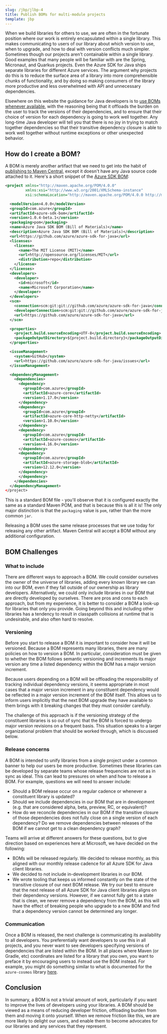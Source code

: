 ```yaml
---
slug: /jbp/jlbp-4
title: Publish BOMs for multi-module projects
template: jbp
---
```


When we build libraries for others to use, we are often in the fortunate position where our work is entirely encapsulated within a single library. This makes communicating to users of our library about which version to use, when to upgrade, and how to deal with version conflicts much simpler. Sometimes though our projects aren't containable within a single library. Good examples that many people will be familiar with are the Spring, Micronaut, and Quarkus projects. Even the Azure SDK for Java ships separate libraries for different Azure services. The argument why projects do this is to reduce the surface area of a library into more comprehensible chunks of functionality, and by doing so making consumers of the library more productive and less overwhelmed with API and unnecessary dependencies.

Elsewhere on this website the guidance for Java developers is to [use BOMs whenever available](/jbp/jbp-1.html), with the reasoning being that it offloads the burden on the user to track the versions of their dependencies, and to ensure that their choice of version for each dependency is going to work well together. Any long-time Java developer will tell you that there is no joy in trying to match together dependencies so that their transitive dependency closure is able to work well together without runtime exceptions or other unexpected behavior.

## How do I create a BOM?

A BOM is merely another artifact that we need to get into the habit of [publishing to Maven Central](/jbp/jlbp-3.html), except it doesn't have any Java source code attached to it. Here's a short snippet of the [Azure SDK BOM](https://github.com/Azure/azure-sdk-for-java/tree/main/sdk/boms/azure-sdk-bom):

```xml
<project xmlns="http://maven.apache.org/POM/4.0.0"
         xmlns:xsi="http://www.w3.org/2001/XMLSchema-instance"
         xsi:schemaLocation="http://maven.apache.org/POM/4.0.0 http://maven.apache.org/xsd/maven-4.0.0.xsd">

  <modelVersion>4.0.0</modelVersion>
  <groupId>com.azure</groupId>
  <artifactId>azure-sdk-bom</artifactId>
  <version>1.0.4-beta.1</version>
  <packaging>pom</packaging>
  <name>Azure Java SDK BOM (Bill of Materials)</name>
  <description>Azure Java SDK BOM (Bill of Materials)</description>
  <url>https://github.com/azure/azure-sdk-for-java</url>
  <licenses>
    <license>
      <name>The MIT License (MIT)</name>
      <url>http://opensource.org/licenses/MIT</url>
      <distribution>repo</distribution>
    </license>
  </licenses>
  <developers>
    <developer>
      <id>microsoft</id>
      <name>Microsoft Corporation</name>
    </developer>
  </developers>
  <scm>
    <connection>scm:git:git://github.com/azure/azure-sdk-for-java</connection>
    <developerConnection>scm:git:git://github.com/azure/azure-sdk-for-java</developerConnection>
    <url>https://github.com/azure/azure-sdk-for-java</url>
  </scm>

  <properties>
    <project.build.sourceEncoding>UTF-8</project.build.sourceEncoding>
    <packageOutputDirectory>${project.build.directory}</packageOutputDirectory>
  </properties>

  <issueManagement>
    <system>GitHub</system>
    <url>https://github.com/azure/azure-sdk-for-java/issues</url>
  </issueManagement>

  <dependencyManagement>
    <dependencies>
      <dependency>
        <groupId>com.azure</groupId>
        <artifactId>azure-core</artifactId>
        <version>1.17.0</version>
      </dependency>
      <dependency>
        <groupId>com.azure</groupId>
        <artifactId>azure-core-http-netty</artifactId>
        <version>1.10.0</version>
      </dependency>
      <dependency>
        <groupId>com.azure</groupId>
        <artifactId>azure-cosmos</artifactId>
        <version>4.16.0</version>
      </dependency>
      <dependency>
        <groupId>com.azure</groupId>
        <artifactId>azure-storage-blob</artifactId>
        <version>12.12.0</version>
      </dependency>
      </dependency>
    </dependencies>
  </dependencyManagement>
</project>
```

This is a standard BOM file - you'll observe that it is configured exactly the same as a standard Maven POM, and that is because this is all it is! The only major distinction is that the `packaging` value is `pom`, rather than the more common `jar`.

Releasing a BOM uses the same release processes that we use today for releasing any other artifact. Maven Central will accept a BOM without any additional configuration.

## BOM Challenges

### What to include

There are different ways to approach a BOM. We could consider ourselves the owner of the universe of libraries, adding every known library we can into our BOM, even if they fall outside of our ownership as library developers. Alternatively, we could only include libraries in our BOM that are directly developed by ourselves. There are pros and cons to each approach, but from my experience, it is better to consider a BOM a look-up for libraries that only you provide. Going beyond this and including other libraries has a tendency to result in classpath collisions at runtime that is undesirable, and also often hard to resolve.

### Versioning

Before you start to release a BOM it is important to consider how it will be versioned. Because a BOM represents many libraries, there are many policies on how to version a BOM. In particular, consideration must be given to whether the BOM follows semantic versioning and increments its major version any time a listed dependency within the BOM has a major version increment. 

Because users depending on a BOM will be offloading the responsibility of tracking individual dependency versions, it seems appropriate in most cases that a major version increment in any constituent dependency would be reflected in a major version increment of the BOM itself. This allows us to inform users implicitly that the next BOM upgrade they have available to them brings with it breaking changes that they must consider carefully.

The challenge of this approach is if the versioning strategy of the constituent libraries is so out of sync that the BOM is forced to undergo major version revisions on a frequent basis. This situation speaks to a larger organizational problem that should be worked through, which is discussed below.

### Release concerns

A BOM is intended to unify libraries from a single project under a common banner to help our users be more productive. Sometimes these libraries can be developed by separate teams whose release frequencies are not as in sync as ideal. This can lead to pressures on when and how to release a BOM. For example, questions we will need to answer include:

* Should a BOM release occur on a regular cadence or whenever a constituent library is updated?
* Should we include dependencies in our BOM that are in development (e.g. that are considered alpha, beta, preview, RC, or equivalent)?
* How do we reconcile dependencies in our BOM if the transitive closure of those dependencies does not fully close on a single version of each dependency? Do we remove dependencies between releases of the BOM if we cannot get to a clean dependency graph?

Teams will arrive at different answers for these questions, but to give direction based on experiences here at Microsoft, we have decided on the following:

* BOMs will be released regularly. We decided to release monthly, as this aligned with our monthly release cadence for all Azure SDK for Java client libraries.
* We decided to not include in-development libraries in our BOM.
* We wrote tooling that keeps us informed constantly on the state of the transitive closure of our next BOM release. We try our best to ensure that the next release of all Azure SDK for Java client libraries aligns on their dependency versions. However, if we cannot fully get to a state that is clean, we never remove a dependency from the BOM, as this will have the effect of breaking people who upgrade to a new BOM and find that a dependency version cannot be determined any longer.

### Communication

Once a BOM is released, the next challenge is communicating its availability to all developers. You preferentially want developers to use this in all projects, and you never want to see developers specifying versions of dependencies that are listed within the BOM. In all places where Maven (or Gradle, etc) coordinates are listed for a library that you own, you want to preface it by encouraging users to instead use the BOM instead. For example, you might do something similar to what is documented for the `azure-cosmos` library [here](https://github.com/Azure/azure-sdk-for-java/tree/main/sdk/cosmos/azure-cosmos#getting-started).

## Conclusion

In summary, a BOM is not a trivial amount of work, particularly if you want to improve the lives of developers using your libraries. A BOM should be viewed as a means of reducing developer friction, offloading burden from them and moving it onto yourself. When we remove friction like this, we are more likely to delight our users, and enable them to become advocates for our libraries and any services that they represent.
